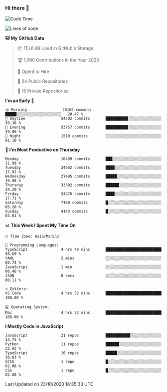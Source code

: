 ### Hi there 👋

<!--START_SECTION:waka-->
![Code Time](http://img.shields.io/badge/Code%20Time-423%20hrs%203%20mins-blue)

![Lines of code](https://img.shields.io/badge/From%20Hello%20World%20I%27ve%20Written-59.0%20million%20lines%20of%20code-blue)

**🐱 My GitHub Data** 

> 📦 113.6 kB Used in GitHub's Storage 
 > 
> 🏆 1,090 Contributions in the Year 2023
 > 
> 💼 Opted to Hire
 > 
> 📜 24 Public Repositories 
 > 
> 🔑 15 Private Repositories 
 > 
**I'm an Early 🐤** 

```text
🌞 Morning                28168 commits       █████░░░░░░░░░░░░░░░░░░░░   20.47 % 
🌆 Daytime                54202 commits       ██████████░░░░░░░░░░░░░░░   39.38 % 
🌃 Evening                53757 commits       ██████████░░░░░░░░░░░░░░░   39.06 % 
🌙 Night                  1510 commits        ░░░░░░░░░░░░░░░░░░░░░░░░░   01.10 % 
```
📅 **I'm Most Productive on Thursday** 

```text
Monday                   16499 commits       ███░░░░░░░░░░░░░░░░░░░░░░   11.99 % 
Tuesday                  24662 commits       ████░░░░░░░░░░░░░░░░░░░░░   17.92 % 
Wednesday                27495 commits       █████░░░░░░░░░░░░░░░░░░░░   19.98 % 
Thursday                 33302 commits       ██████░░░░░░░░░░░░░░░░░░░   24.20 % 
Friday                   24376 commits       ████░░░░░░░░░░░░░░░░░░░░░   17.71 % 
Saturday                 7160 commits        █░░░░░░░░░░░░░░░░░░░░░░░░   05.20 % 
Sunday                   4143 commits        █░░░░░░░░░░░░░░░░░░░░░░░░   03.01 % 
```


📊 **This Week I Spent My Time On** 

```text
🕑︎ Time Zone: Asia/Manila

💬 Programming Languages: 
TypeScript               4 hrs 48 mins       █████████████████████████   98.69 % 
YAML                     2 mins              ░░░░░░░░░░░░░░░░░░░░░░░░░   00.74 % 
JavaScript               1 min               ░░░░░░░░░░░░░░░░░░░░░░░░░   00.46 % 
JSON                     0 secs              ░░░░░░░░░░░░░░░░░░░░░░░░░   00.11 % 

🔥 Editors: 
VS Code                  4 hrs 52 mins       █████████████████████████   100.00 % 

💻 Operating System: 
Mac                      4 hrs 52 mins       █████████████████████████   100.00 % 
```

**I Mostly Code in JavaScript** 

```text
JavaScript               21 repos            ███████████░░░░░░░░░░░░░░   43.75 % 
Python                   11 repos            ██████░░░░░░░░░░░░░░░░░░░   22.92 % 
TypeScript               10 repos            █████░░░░░░░░░░░░░░░░░░░░   20.83 % 
SCSS                     1 repo              █░░░░░░░░░░░░░░░░░░░░░░░░   02.08 % 
CSS                      1 repo              █░░░░░░░░░░░░░░░░░░░░░░░░   02.08 % 
```




 Last Updated on 23/10/2023 18:35:33 UTC
<!--END_SECTION:waka-->
